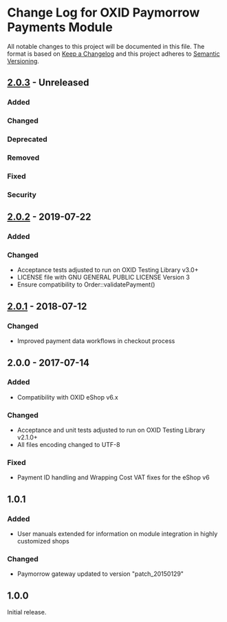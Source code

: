 # Change Log for OXID Paymorrow Payments Module

All notable changes to this project will be documented in this file.
The format is based on [Keep a Changelog](http://keepachangelog.com/)
and this project adheres to [Semantic Versioning](http://semver.org/).

## [2.0.3] - Unreleased

### Added
### Changed
### Deprecated
### Removed
### Fixed
### Security

## [2.0.2] - 2019-07-22

### Added

### Changed
 - Acceptance tests adjusted to run on OXID Testing Library v3.0+
 - LICENSE file with GNU GENERAL PUBLIC LICENSE Version 3 
 - Ensure compatibility to Order::validatePayment()

## [2.0.1] - 2018-07-12

### Changed
 - Improved payment data workflows in checkout process

## 2.0.0 - 2017-07-14

### Added
 - Compatibility with OXID eShop v6.x
 
### Changed
 - Acceptance and unit tests adjusted to run on OXID Testing Library v2.1.0+
 - All files encoding changed to UTF-8
 
### Fixed
 - Payment ID handling and Wrapping Cost VAT fixes for the eShop v6

## 1.0.1

### Added
 - User manuals extended for information on module integration in highly customized shops

### Changed
 - Paymorrow gateway updated to version "patch_20150129"
 
## 1.0.0
Initial release.

[2.0.3]: https://github.com/OXID-eSales/paymorrow-module/compare/v2.0.2...HEAD
[2.0.2]: https://github.com/OXID-eSales/paymorrow-module/compare/v2.0.1...v2.0.2
[2.0.1]: https://github.com/OXID-eSales/paymorrow-module/compare/v2.0.0...v2.0.1
